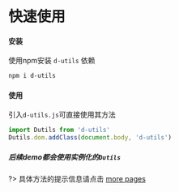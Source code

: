 # 快速使用
#### 安装
使用npm安装 `d-utils` 依赖
```bash
npm i d-utils
```
#### 使用
引入`d-utils.js`可直接使用其方法
```js
import Dutils from 'd-utils'
Dutils.dom.addClass(document.body, 'd-utils')
```
##### 后续demo都会使用实例化的`Dutils`

?> 具体方法的提示信息请点击 [more pages](./../lib/_dom.md)